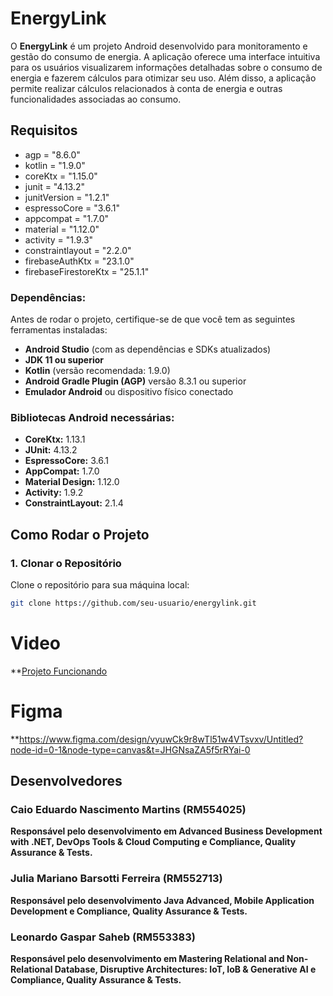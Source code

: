 # EnergyLink 

O **EnergyLink** é um projeto Android desenvolvido para monitoramento e gestão do consumo de energia. A aplicação oferece uma interface intuitiva para os usuários visualizarem informações detalhadas sobre o consumo de energia e fazerem cálculos para otimizar seu uso. Além disso, a aplicação permite realizar cálculos relacionados à conta de energia e outras funcionalidades associadas ao consumo.

## Requisitos
- agp = "8.6.0"
- kotlin = "1.9.0"
- coreKtx = "1.15.0"
- junit = "4.13.2"
- junitVersion = "1.2.1"
- espressoCore = "3.6.1"
- appcompat = "1.7.0"
- material = "1.12.0"
- activity = "1.9.3"
- constraintlayout = "2.2.0"
- firebaseAuthKtx = "23.1.0"
- firebaseFirestoreKtx = "25.1.1"

### Dependências:

Antes de rodar o projeto, certifique-se de que você tem as seguintes ferramentas instaladas:

- **Android Studio** (com as dependências e SDKs atualizados)
- **JDK 11 ou superior**
- **Kotlin** (versão recomendada: 1.9.0)
- **Android Gradle Plugin (AGP)** versão 8.3.1 ou superior
- **Emulador Android** ou dispositivo físico conectado

### Bibliotecas Android necessárias:
- **CoreKtx:** 1.13.1
- **JUnit:** 4.13.2
- **EspressoCore:** 3.6.1
- **AppCompat:** 1.7.0
- **Material Design:** 1.12.0
- **Activity:** 1.9.2
- **ConstraintLayout:** 2.1.4

## Como Rodar o Projeto

### 1. Clonar o Repositório

Clone o repositório para sua máquina local:

```bash
git clone https://github.com/seu-usuario/energylink.git
```

##

# Video
**[Projeto Funcionando](https://www.youtube.com/watch?v=MH-hsxo7JXk)

##

# Figma
**https://www.figma.com/design/vyuwCk9r8wTl51w4VTsvxv/Untitled?node-id=0-1&node-type=canvas&t=JHGNsaZA5f5rRYai-0 

## Desenvolvedores

### Caio Eduardo Nascimento Martins (RM554025)
**Responsável pelo desenvolvimento em Advanced Business Development with .NET, DevOps Tools & Cloud Computing e Compliance, Quality Assurance & Tests.**

### Julia Mariano Barsotti Ferreira (RM552713)  
**Responsável pelo desenvolvimento Java Advanced, Mobile Application Development e Compliance, Quality Assurance & Tests.**

### Leonardo Gaspar Saheb (RM553383)  
**Responsável pelo desenvolvimento em Mastering Relational and Non-Relational Database, Disruptive Architectures: IoT, IoB & Generative AI e Compliance, Quality Assurance & Tests.**
